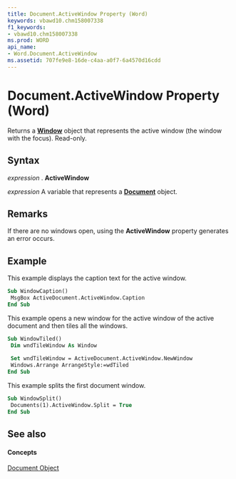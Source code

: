 ```yaml
---
title: Document.ActiveWindow Property (Word)
keywords: vbawd10.chm158007338
f1_keywords:
- vbawd10.chm158007338
ms.prod: WORD
api_name:
- Word.Document.ActiveWindow
ms.assetid: 707fe9e8-16de-c4aa-a0f7-6a4570d16cdd
---
```



# Document.ActiveWindow Property (Word)

Returns a  **[Window](window-object-word.md)** object that represents the active window (the window with the focus). Read-only.


## Syntax

 _expression_ . **ActiveWindow**

 _expression_ A variable that represents a **[Document](document-object-word.md)** object.


## Remarks

If there are no windows open, using the  **ActiveWindow** property generates an error occurs.


## Example

This example displays the caption text for the active window.


```vb
Sub WindowCaption() 
 MsgBox ActiveDocument.ActiveWindow.Caption 
End Sub
```

This example opens a new window for the active window of the active document and then tiles all the windows.




```vb
Sub WindowTiled() 
 Dim wndTileWindow As Window 
 
 Set wndTileWindow = ActiveDocument.ActiveWindow.NewWindow 
 Windows.Arrange ArrangeStyle:=wdTiled 
End Sub
```

This example splits the first document window.




```vb
Sub WindowSplit() 
 Documents(1).ActiveWindow.Split = True 
End Sub
```


## See also


#### Concepts


[Document Object](document-object-word.md)

